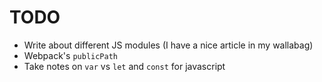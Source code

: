 # TODO
* Write about different JS modules (I have a nice article in my wallabag)
* Webpack's `publicPath`
* Take notes on `var` vs `let` and `const` for javascript
